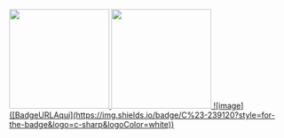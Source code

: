 <div>
<a href="https://github.com/ataliasraniel">
<img height="180em" src="https://github-readme-stats.vercel.app/api/top-langs/?username=ataliasraniel&layout=compact&langs_count=7&theme=dracula"/>
<img height="180em" src="https://github-readme-stats.vercel.app/api?username=ataliasraniel&show_icons=true&theme=dracula&include_all_commits=true&count_private=true"/>
![image]([BadgeURLAqui](https://img.shields.io/badge/C%23-239120?style=for-the-badge&logo=c-sharp&logoColor=white))
  
  </div>
